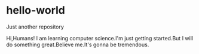 # hello-world
Just another repository

Hi,Humans!
I am learning computer science.I'm just getting started.But I will do something great.Believe me.It's gonna be tremendous.
